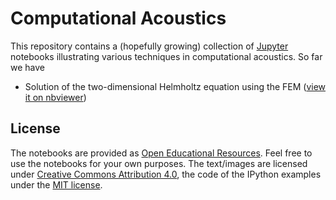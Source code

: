 # Computational Acoustics

This repository contains a (hopefully growing) collection of [Jupyter](https://jupyter.org/) notebooks illustrating various techniques in computational acoustics. So far we have

* Solution of the two-dimensional Helmholtz equation using the FEM ([view it on nbviewer](https://github.com/spatialaudio/computational_acoustics/blob/master/FEM_Helmholtz_equation_2D.ipynb))



## License

The notebooks are provided as [Open Educational Resources](https://en.wikipedia.org/wiki/Open_educational_resources). Feel free to use the notebooks for your own purposes. The text/images are licensed under [Creative Commons Attribution 4.0](https://creativecommons.org/licenses/by/4.0/), the code of the IPython examples under the [MIT license](https://opensource.org/licenses/MIT).